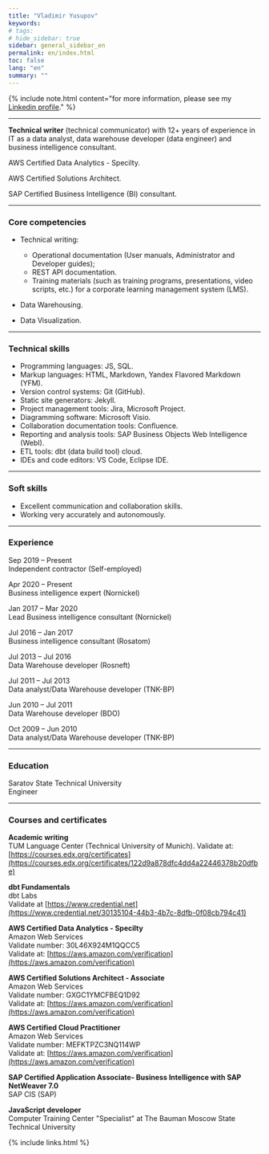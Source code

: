 ```yaml
---
title: "Vladimir Yusupov"
keywords: 
# tags:
# hide_sidebar: true
sidebar: general_sidebar_en
permalink: en/index.html
toc: false
lang: "en"
summary: ""
---
```


{% include note.html content="for more information, please see my [Linkedin profile](https://www.linkedin.com/in/vladimir-yusupov-sap-bi-consultant-technical-communicator/)." %}

***

**Technical writer** (technical communicator) with 12+ years of experience in IT as a data analyst, data warehouse developer (data engineer) and business intelligence consultant. 

AWS Certified Data Analytics - Specilty.

AWS Certified Solutions Architect.

SAP Certified Business Intelligence (BI) consultant.

***

### Core competencies

- Technical writing: 
    
    - Operational documentation (User manuals, Administrator and Developer guides);  
    - REST API documentation.
    - Training materials (such as training programs, presentations, video scripts, etc.) for a corporate learning management system (LMS).

- Data Warehousing.

- Data Visualization.

***

### Technical skills

* Programming languages: JS, SQL.
* Markup languages: HTML, Markdown, Yandex Flavored Markdown (YFM).
* Version control systems: Git (GitHub).
* Static site generators: Jekyll.
* Project management tools: Jira, Microsoft Project.
* Diagramming software: Microsoft Visio.
* Collaboration documentation tools: Confluence.
* Reporting and analysis tools: SAP Business Objects Web Intelligence (WebI).
* ETL tools: dbt (data build tool) cloud.
* IDEs and code editors: VS Code, Eclipse IDE.

***

### Soft skills

* Excellent communication and collaboration skills.
* Working very accurately and autonomously.

***

### Experience

Sep 2019 – Present <br/> Independent contractor (Self-employed)

Apr 2020 – Present <br/> Business intelligence expert (Nornickel)

Jan 2017 – Mar 2020  <br/> Lead Business intelligence consultant (Nornickel)

Jul 2016 – Jan 2017 <br/> Business intelligence consultant (Rosatom)

Jul 2013 – Jul 2016  <br/> Data Warehouse developer (Rosneft)

Jul 2011 – Jul 2013 <br/> Data analyst/Data Warehouse developer (TNK-BP)

Jun 2010 – Jul 2011 <br/> Data Warehouse developer (BDO)

Oct 2009 – Jun 2010 <br/> Data analyst/Data Warehouse developer (TNK-BP)

***

### Education

Saratov State Technical University <br/> Engineer

***

### Courses and certificates

**Academic writing** <br/> 
TUM Language Center (Technical University of Munich).
Validate at: [https://courses.edx.org/certificates](https://courses.edx.org/certificates/122d9a878dfc4dd4a22446378b20dfbe)

**dbt Fundamentals** <br/> dbt Labs<br/>
Validate at [https://www.credential.net](https://www.credential.net/30135104-44b3-4b7c-8dfb-0f08cb794c41)

**AWS Certified Data Analytics - Specilty** <br/> Amazon Web Services<br/>
Validate number: 30L46X924M1QQCC5 <br/>
Validate at: [https://aws.amazon.com/verification](https://aws.amazon.com/verification)

**AWS Certified Solutions Architect - Associate** <br/> Amazon Web Services<br/>
Validate number: GXGC1YMCFBEQ1D92 <br/>
Validate at: [https://aws.amazon.com/verification](https://aws.amazon.com/verification)

**AWS Certified Cloud Practitioner** <br/> Amazon Web Services<br/>
Validate number: MEFKTPZC3NQ114WP <br/>
Validate at: [https://aws.amazon.com/verification](https://aws.amazon.com/verification)

**SAP Certified Application Associate- Business Intelligence with SAP NetWeaver 7.0** <br/> SAP CIS (SAP)

**JavaScript developer** <br/> Computer Training Center "Specialist" at The Bauman Moscow State Technical University

{% include links.html %}
